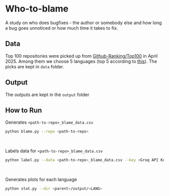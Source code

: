 # Who-to-blame
A study on who does bugfixes - the author or somebody else and how long a bug goes unnoticed or how much time it takes to fix.

## Data
Top 100 repositories were picked up from [Github-Ranking/Top100](https://github.com/EvanLi/Github-Ranking/tree/master/Top100) in April 2025. Among them we choose 5 languages (top 5 according to [this](https://madnight.github.io/githut/#/stars/2024/1)). The picks are kept in `data` folder.

## Output
The outputs are kept in the `output` folder

## How to Run
Generates `<path-to-repo>_blame_data.csv`
```bash
python blame.py --repo <path-to-repo>
```

<br>

Labels data for `<path-to-repo>_blame_data.csv`
```bash
python label.py --data <path-to-repo>_blame_data.csv --key <Groq API Key>
```

<br>

Generates plots for each language
```bash
python stat.py --dir <parent>/output/<LANG>
```